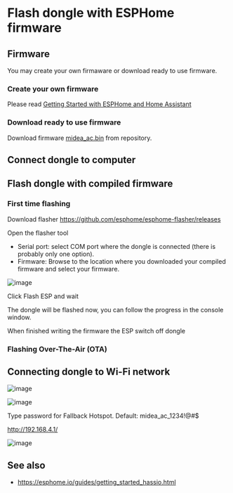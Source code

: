 
# Flash dongle with ESPHome firmware

## Firmware

You may create your own firmaware or download ready to use firmware.

### Create your own firmware

Please read [Getting Started with ESPHome and Home Assistant](https://esphome.io/guides/getting_started_hassio.html)

### Download ready to use firmware

Download firmware [midea_ac.bin](midea_ac.bin) from repository.

## Connect dongle to computer


## Flash dongle with compiled firmware

### First time flashing 

Download flasher https://github.com/esphome/esphome-flasher/releases

Open the flasher tool
 - Serial port: select COM port where the dongle is connected (there is probably only one option).
 - Firmware: Browse to the location where you downloaded your compiled firmware and select your firmware.
 
![image](https://user-images.githubusercontent.com/4923679/124561924-16b5f580-de47-11eb-88de-41583f74d1a0.png)

Click Flash ESP and wait

The dongle will be flashed now, you can follow the progress in the console window. 

When finished writing the firmware the ESP switch off dongle

### Flashing Over-The-Air (OTA)

## Connecting dongle to Wi-Fi network


![image](https://user-images.githubusercontent.com/4923679/124567170-6fd45800-de4c-11eb-99d1-a14ab3e08ae6.png)

![image](https://user-images.githubusercontent.com/4923679/124567285-87abdc00-de4c-11eb-9a4b-9f6d1bf76c4f.png)

Type password for Fallback Hotspot. Default: midea_ac_1234!@#$

http://192.168.4.1/

![image](https://user-images.githubusercontent.com/4923679/124567130-61863c00-de4c-11eb-86be-49ea9a270f94.png)


## See also
 - https://esphome.io/guides/getting_started_hassio.html
